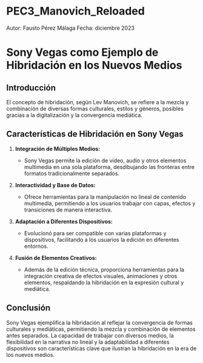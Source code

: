 # PEC3_Manovich_Reloaded

Autor: Fausto Pérez Málaga
Fecha: diciembre 2023

# Sony Vegas como Ejemplo de Hibridación en los Nuevos Medios

## Introducción

El concepto de hibridación, según Lev Manovich, se refiere a la mezcla y combinación de diversas formas culturales, estilos y géneros, posibles gracias a la digitalización y la convergencia mediática.

## Características de Hibridación en Sony Vegas

1. **Integración de Múltiples Medios:**
   - Sony Vegas permite la edición de video, audio y otros elementos multimedia en una sola plataforma, desdibujando las fronteras entre formatos tradicionalmente separados.

2. **Interactividad y Base de Datos:**
   - Ofrece herramientas para la manipulación no lineal de contenido multimedia, permitiendo a los usuarios trabajar con capas, efectos y transiciones de manera interactiva.

3. **Adaptación a Diferentes Dispositivos:**
   - Evolucionó para ser compatible con varias plataformas y dispositivos, facilitando a los usuarios la edición en diferentes entornos.

4. **Fusión de Elementos Creativos:**
   - Además de la edición técnica, proporciona herramientas para la integración creativa de efectos visuales, animaciones y otros elementos, respaldando la hibridación en la expresión cultural y mediática.

## Conclusión

Sony Vegas ejemplifica la hibridación al reflejar la convergencia de formas culturales y mediáticas, permitiendo la mezcla y combinación de elementos antes separados. La capacidad de trabajar con diversos medios, la flexibilidad en la narrativa no lineal y la adaptabilidad a diferentes dispositivos son características clave que ilustran la hibridación en la era de los nuevos medios.

